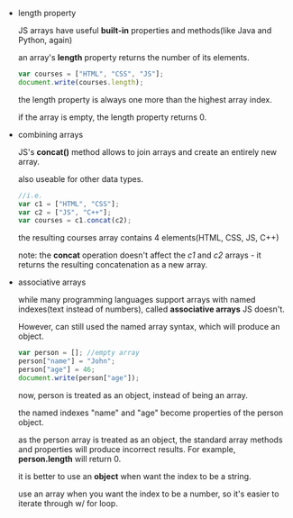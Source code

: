 -   length property
    
    JS arrays have useful **built-in** properties and methods(like Java and Python, again)
    
    an array's **length** property returns the number of its elements.
    
    ```jsx
    var courses = ["HTML", "CSS", "JS"];
    document.write(courses.length);
    ```
    
    the length property is always one more than the highest array index.
    
    if the array is empty, the length property returns 0.
    
-   combining arrays
    
    JS's **concat()** method allows to join arrays and create an entirely new array.
    
    also useable for other data types.
    
    ```jsx
    //i.e.
    var c1 = ["HTML", "CSS"];
    var c2 = ["JS", "C++"];
    var courses = c1.concat(c2);
    ```
    
    the resulting courses array contains 4 elements(HTML, CSS, JS, C++)
    
    note: the **concat** operation doesn't affect the _c1_ and _c2_ arrays - it returns the resulting concatenation as a new array.
    
-   associative arrays
    
    while many programming languages support arrays with named indexes(text instead of numbers), called **associative arrays** JS doesn't.
    
    However, can still used the named array syntax, which will produce an object.
    
    ```jsx
    var person = []; //empty array
    person["name"] = "John";
    person["age"] = 46;
    document.write(person["age"]);
    ```
    
    now, person is treated as an object, instead of being an array.
    
    the named indexes "name" and "age" become properties of the person object.
    
    as the person array is treated as an object, the standard array methods and properties will produce incorrect results. For example, **person.length** will return 0.
    
    it is better to use an **object** when want the index to be a string.
    
    use an array when you want the index to be a number, so it's easier to iterate through w/ for loop.